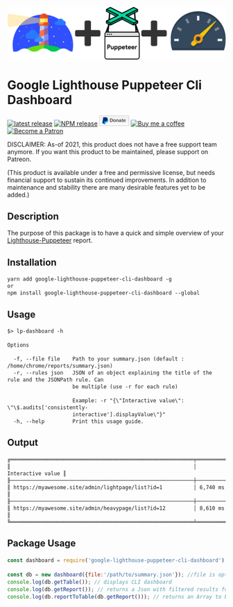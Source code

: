 ![logo](logo.png)

Google Lighthouse Puppeteer Cli Dashboard
=========================================

[![latest release](https://img.shields.io/github/release/femtopixel/google-lighthouse-puppeteer-cli-dashboard.svg "latest release")](http://github.com/femtopixel/google-lighthouse-puppeteer-cli-dashboard/releases)
[![NPM release](https://img.shields.io/npm/v/google-lighthouse-puppeteer-cli-dashboard.svg "NPM release")](https://www.npmjs.com/package/google-lighthouse-puppeteer-cli-dashboard)
[![PayPal donation](https://github.com/jaymoulin/jaymoulin.github.io/raw/master/ppl.png "PayPal donation")](https://www.paypal.me/jaymoulin)
[![Buy me a coffee](https://www.buymeacoffee.com/assets/img/custom_images/orange_img.png "Buy me a coffee")](https://www.buymeacoffee.com/3Yu8ajd7W)
[![Become a Patron](https://badgen.net/badge/become/a%20patron/F96854 "Become a Patron")](https://patreon.com/jaymoulin)

DISCLAIMER: As-of 2021, this product does not have a free support team anymore. If you want this product to be maintained, please support on Patreon.

(This product is available under a free and permissive license, but needs financial support to sustain its continued improvements. In addition to maintenance and stability there are many desirable features yet to be added.)

Description
-----------

The purpose of this package is to have a quick and simple overview of your [Lighthouse-Puppeteer](https://github.com/femtopixel/docker-google-lighthouse-puppeteer) report.

Installation
------------

```
yarn add google-lighthouse-puppeteer-cli-dashboard -g
or
npm install google-lighthouse-puppeteer-cli-dashboard --global
```

Usage
-----

```
$> lp-dashboard -h                                  

Options

  -f, --file file    Path to your summary.json (default : /home/chrome/reports/summary.json)       
  -r, --rules json   JSON of an object explaining the title of the rule and the JSONPath rule. Can 
                     be multiple (use -r for each rule)                                            
                                                                                                   
                     Example: -r "{\"Interactive value\": \"\$.audits['consistently-               
                     interactive'].displayValue\"}"                                                
  -h, --help         Print this usage guide.                                                       
```

Output
------

```
╔═══════════════════════════════════════════════════════════╤═══════════════════╗
║                                                           │ Interactive value ║
╟───────────────────────────────────────────────────────────┼───────────────────╢
║ https://myawesome.site/admin/lightpage/list?id=1          │ 6,740 ms          ║
╟───────────────────────────────────────────────────────────┼───────────────────╢
║ https://myawesome.site/admin/heavypage/list?id=12         │ 8,610 ms          ║
╚═══════════════════════════════════════════════════════════╧═══════════════════╝
```

Package Usage
-------------

```javascript
const dashboard = require('google-lighthouse-puppeteer-cli-dashboard');

const db = new dashboard({file:'/path/to/summary.json'}); //file is optional - Default : /home/chrome/reports/summary.json
console.log(db.getTable()); // displays CLI dashboard
console.log(db.getReport()); // returns a Json with filtered results for each URL
console.log(db.reportToTable(db.getReport())); // returns an Array to be converted in CLI dashboard
```
